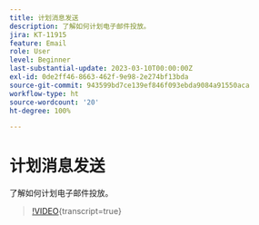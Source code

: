 ```yaml
---
title: 计划消息发送
description: 了解如何计划电子邮件投放。
jira: KT-11915
feature: Email
role: User
level: Beginner
last-substantial-update: 2023-03-10T00:00:00Z
exl-id: 0de2ff46-8663-462f-9e98-2e274bf13bda
source-git-commit: 943599bd7ce139ef846f093ebda9084a91550aca
workflow-type: ht
source-wordcount: '20'
ht-degree: 100%

---
```


# 计划消息发送

了解如何计划电子邮件投放。

>[!VIDEO](https://video.tv.adobe.com/v/3415919/?learn=on){transcript=true}
